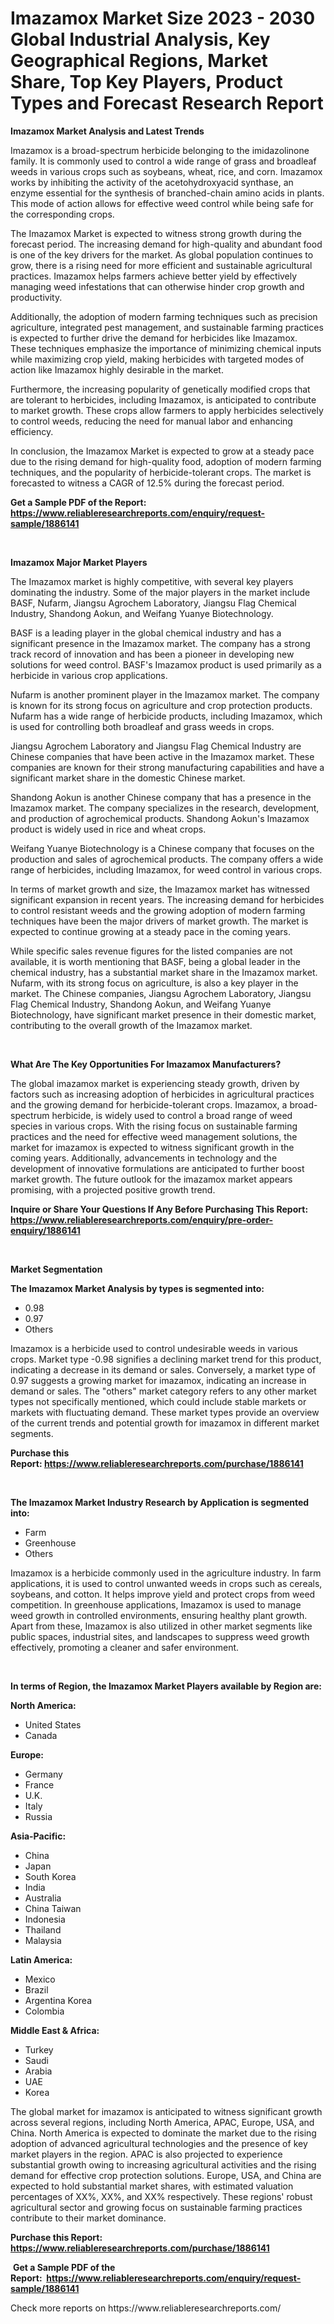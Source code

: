 <p><h1>Imazamox Market Size 2023 - 2030 Global Industrial Analysis, Key Geographical Regions, Market Share, Top Key Players, Product Types and Forecast Research Report</h1></p><p><strong>Imazamox Market Analysis and Latest Trends</strong></p>
<p><p>Imazamox is a broad-spectrum herbicide belonging to the imidazolinone family. It is commonly used to control a wide range of grass and broadleaf weeds in various crops such as soybeans, wheat, rice, and corn. Imazamox works by inhibiting the activity of the acetohydroxyacid synthase, an enzyme essential for the synthesis of branched-chain amino acids in plants. This mode of action allows for effective weed control while being safe for the corresponding crops.</p><p>The Imazamox Market is expected to witness strong growth during the forecast period. The increasing demand for high-quality and abundant food is one of the key drivers for the market. As global population continues to grow, there is a rising need for more efficient and sustainable agricultural practices. Imazamox helps farmers achieve better yield by effectively managing weed infestations that can otherwise hinder crop growth and productivity.</p><p>Additionally, the adoption of modern farming techniques such as precision agriculture, integrated pest management, and sustainable farming practices is expected to further drive the demand for herbicides like Imazamox. These techniques emphasize the importance of minimizing chemical inputs while maximizing crop yield, making herbicides with targeted modes of action like Imazamox highly desirable in the market.</p><p>Furthermore, the increasing popularity of genetically modified crops that are tolerant to herbicides, including Imazamox, is anticipated to contribute to market growth. These crops allow farmers to apply herbicides selectively to control weeds, reducing the need for manual labor and enhancing efficiency.</p><p>In conclusion, the Imazamox Market is expected to grow at a steady pace due to the rising demand for high-quality food, adoption of modern farming techniques, and the popularity of herbicide-tolerant crops. The market is forecasted to witness a CAGR of 12.5% during the forecast period.</p></p>
<p><strong>Get a Sample PDF of the Report:&nbsp; <a href="https://www.reliableresearchreports.com/enquiry/request-sample/1886141">https://www.reliableresearchreports.com/enquiry/request-sample/1886141</a></strong></p>
<p>&nbsp;</p>
<p><strong>Imazamox Major Market Players</strong></p>
<p><p>The Imazamox market is highly competitive, with several key players dominating the industry. Some of the major players in the market include BASF, Nufarm, Jiangsu Agrochem Laboratory, Jiangsu Flag Chemical Industry, Shandong Aokun, and Weifang Yuanye Biotechnology. </p><p>BASF is a leading player in the global chemical industry and has a significant presence in the Imazamox market. The company has a strong track record of innovation and has been a pioneer in developing new solutions for weed control. BASF's Imazamox product is used primarily as a herbicide in various crop applications.</p><p>Nufarm is another prominent player in the Imazamox market. The company is known for its strong focus on agriculture and crop protection products. Nufarm has a wide range of herbicide products, including Imazamox, which is used for controlling both broadleaf and grass weeds in crops.</p><p>Jiangsu Agrochem Laboratory and Jiangsu Flag Chemical Industry are Chinese companies that have been active in the Imazamox market. These companies are known for their strong manufacturing capabilities and have a significant market share in the domestic Chinese market.</p><p>Shandong Aokun is another Chinese company that has a presence in the Imazamox market. The company specializes in the research, development, and production of agrochemical products. Shandong Aokun's Imazamox product is widely used in rice and wheat crops.</p><p>Weifang Yuanye Biotechnology is a Chinese company that focuses on the production and sales of agrochemical products. The company offers a wide range of herbicides, including Imazamox, for weed control in various crops.</p><p>In terms of market growth and size, the Imazamox market has witnessed significant expansion in recent years. The increasing demand for herbicides to control resistant weeds and the growing adoption of modern farming techniques have been the major drivers of market growth. The market is expected to continue growing at a steady pace in the coming years.</p><p>While specific sales revenue figures for the listed companies are not available, it is worth mentioning that BASF, being a global leader in the chemical industry, has a substantial market share in the Imazamox market. Nufarm, with its strong focus on agriculture, is also a key player in the market. The Chinese companies, Jiangsu Agrochem Laboratory, Jiangsu Flag Chemical Industry, Shandong Aokun, and Weifang Yuanye Biotechnology, have significant market presence in their domestic market, contributing to the overall growth of the Imazamox market.</p></p>
<p>&nbsp;</p>
<p><strong>What Are The Key Opportunities For Imazamox Manufacturers?</strong></p>
<p><p>The global imazamox market is experiencing steady growth, driven by factors such as increasing adoption of herbicides in agricultural practices and the growing demand for herbicide-tolerant crops. Imazamox, a broad-spectrum herbicide, is widely used to control a broad range of weed species in various crops. With the rising focus on sustainable farming practices and the need for effective weed management solutions, the market for imazamox is expected to witness significant growth in the coming years. Additionally, advancements in technology and the development of innovative formulations are anticipated to further boost market growth. The future outlook for the imazamox market appears promising, with a projected positive growth trend.</p></p>
<p><strong>Inquire or Share Your Questions If Any Before Purchasing This Report: <a href="https://www.reliableresearchreports.com/enquiry/pre-order-enquiry/1886141">https://www.reliableresearchreports.com/enquiry/pre-order-enquiry/1886141</a></strong></p>
<p>&nbsp;</p>
<p><strong>Market Segmentation</strong></p>
<p><strong>The Imazamox Market Analysis by types is segmented into:</strong></p>
<p><ul><li>0.98</li><li>0.97</li><li>Others</li></ul></p>
<p><p>Imazamox is a herbicide used to control undesirable weeds in various crops. Market type -0.98 signifies a declining market trend for this product, indicating a decrease in its demand or sales. Conversely, a market type of 0.97 suggests a growing market for imazamox, indicating an increase in demand or sales. The "others" market category refers to any other market types not specifically mentioned, which could include stable markets or markets with fluctuating demand. These market types provide an overview of the current trends and potential growth for imazamox in different market segments.</p></p>
<p><strong>Purchase this Report:&nbsp;<a href="https://www.reliableresearchreports.com/purchase/1886141">https://www.reliableresearchreports.com/purchase/1886141</a></strong></p>
<p>&nbsp;</p>
<p><strong>The Imazamox Market Industry Research by Application is segmented into:</strong></p>
<p><ul><li>Farm</li><li>Greenhouse</li><li>Others</li></ul></p>
<p><p>Imazamox is a herbicide commonly used in the agriculture industry. In farm applications, it is used to control unwanted weeds in crops such as cereals, soybeans, and cotton. It helps improve yield and protect crops from weed competition. In greenhouse applications, Imazamox is used to manage weed growth in controlled environments, ensuring healthy plant growth. Apart from these, Imazamox is also utilized in other market segments like public spaces, industrial sites, and landscapes to suppress weed growth effectively, promoting a cleaner and safer environment.</p></p>
<p>&nbsp;</p>
<p><strong>In terms of Region, the Imazamox Market Players available by Region are:</strong></p>
<p>
    <p> <strong> North America: </strong>
        <ul>
            <li>United States</li>
            <li>Canada</li>
        </ul>
        </p> 
    <p> <strong> Europe: </strong>
        <ul>
            <li>Germany</li>
            <li>France</li>
            <li>U.K.</li>
            <li>Italy</li>
            <li>Russia</li>
        </ul>
        </p> 
    <p> <strong> Asia-Pacific: </strong>
        <ul>
            <li>China</li>
            <li>Japan</li>
            <li>South Korea</li>
            <li>India</li>
            <li>Australia</li>
            <li>China Taiwan</li>
            <li>Indonesia</li>
            <li>Thailand</li>
            <li>Malaysia</li>
        </ul>
        </p> 
    <p> <strong> Latin America: </strong>
        <ul>
            <li>Mexico</li>
            <li>Brazil</li>
            <li>Argentina Korea</li>
            <li>Colombia</li>
        </ul>
        </p> 
    <p> <strong> Middle East & Africa: </strong>
        <ul>
            <li>Turkey</li>
            <li>Saudi</li>
            <li>Arabia</li>
            <li>UAE</li>
            <li>Korea</li>
        </ul>
    </p>
    </p>
<p><p>The global market for imazamox is anticipated to witness significant growth across several regions, including North America, APAC, Europe, USA, and China. North America is expected to dominate the market due to the rising adoption of advanced agricultural technologies and the presence of key market players in the region. APAC is also projected to experience substantial growth owing to increasing agricultural activities and the rising demand for effective crop protection solutions. Europe, USA, and China are expected to hold substantial market shares, with estimated valuation percentages of XX%, XX%, and XX% respectively. These regions' robust agricultural sector and growing focus on sustainable farming practices contribute to their market dominance.</p></p>
<p><strong>Purchase this Report: <a href="https://www.reliableresearchreports.com/purchase/1886141">https://www.reliableresearchreports.com/purchase/1886141</a></strong></p>
<p>&nbsp;<strong>Get a Sample PDF of the Report:&nbsp;&nbsp;<a href="https://www.reliableresearchreports.com/enquiry/request-sample/1886141">https://www.reliableresearchreports.com/enquiry/request-sample/1886141</a></strong></p>
<p><strong></strong></p>
<p>Check more reports on https://www.reliableresearchreports.com/</p>